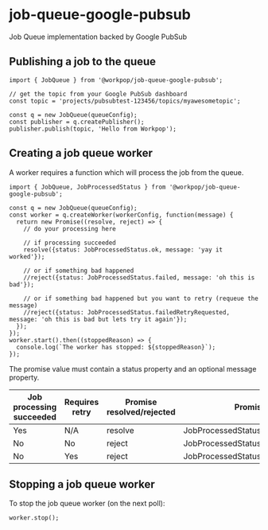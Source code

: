 # job-queue-google-pubsub

Job Queue implementation backed by Google PubSub

## Publishing a job to the queue

```
import { JobQueue } from '@workpop/job-queue-google-pubsub';

// get the topic from your Google PubSub dashboard
const topic = 'projects/pubsubtest-123456/topics/myawesometopic';

const q = new JobQueue(queueConfig);
const publisher = q.createPublisher();
publisher.publish(topic, 'Hello from Workpop');
```

## Creating a job queue worker

A worker requires a function which will process the job from the queue.

```
import { JobQueue, JobProcessedStatus } from '@workpop/job-queue-google-pubsub';

const q = new JobQueue(queueConfig);
const worker = q.createWorker(workerConfig, function(message) {
  return new Promise((resolve, reject) => {
    // do your processing here

    // if processing succeeded
    resolve({status: JobProcessedStatus.ok, message: 'yay it worked'});

    // or if something bad happened
    //reject({status: JobProcessedStatus.failed, message: 'oh this is bad'});

    // or if something bad happened but you want to retry (requeue the message)
    //reject({status: JobProcessedStatus.failedRetryRequested, message: 'oh this is bad but lets try it again'});
  });
});
worker.start().then((stoppedReason) => {
  console.log(`The worker has stopped: ${stoppedReason}`);
});
```

The promise value must contain a status property and an optional message property.

| Job processing succeeded | Requires retry | Promise resolved/rejected | Promise status        |
| ------------------------ | -------------- | ------------------------- | --------------------- |
| Yes                      | N/A            | resolve                   | JobProcessedStatus.ok |
| No                       | No             | reject                    | JobProcessedStatus.failed |
| No                       | Yes            | reject                    | JobProcessedStatus.failedRetryRequested |


## Stopping a job queue worker
To stop the job queue worker (on the next poll):
```
worker.stop();
```
